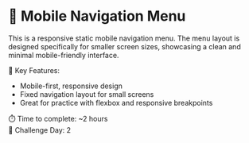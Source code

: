 # 📱 Mobile Navigation Menu  
This is a responsive static mobile navigation menu. The menu layout is designed specifically for smaller screen sizes, showcasing a clean and minimal mobile-friendly interface.

🔑 Key Features:

- Mobile-first, responsive design
- Fixed navigation layout for small screens
- Great for practice with flexbox and responsive breakpoints

⏱️ Time to complete: ~2 hours  
📅 Challenge Day: 2
